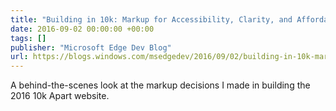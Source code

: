 ```yaml
---
title: "Building in 10k: Markup for Accessibility, Clarity, and Affordance"
date: 2016-09-02 00:00:00 +00:00
tags: []
publisher: "Microsoft Edge Dev Blog"
url: https://blogs.windows.com/msedgedev/2016/09/02/building-in-10k-markup-for-accessibility-clarity-and-affordance/
---
```


A behind-the-scenes look at the markup decisions I made in building the 2016 10k Apart website.
